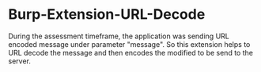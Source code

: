 # Burp-Extension-URL-Decode


During the assessment timeframe, the application was sending URL encoded message under parameter "message". So this extension helps to URL decode the message and then encodes the modified to be send to the server.
